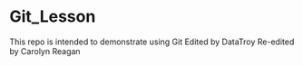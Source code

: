 # Git_Lesson
This repo is intended to demonstrate using Git
Edited by DataTroy
Re-edited by Carolyn Reagan
